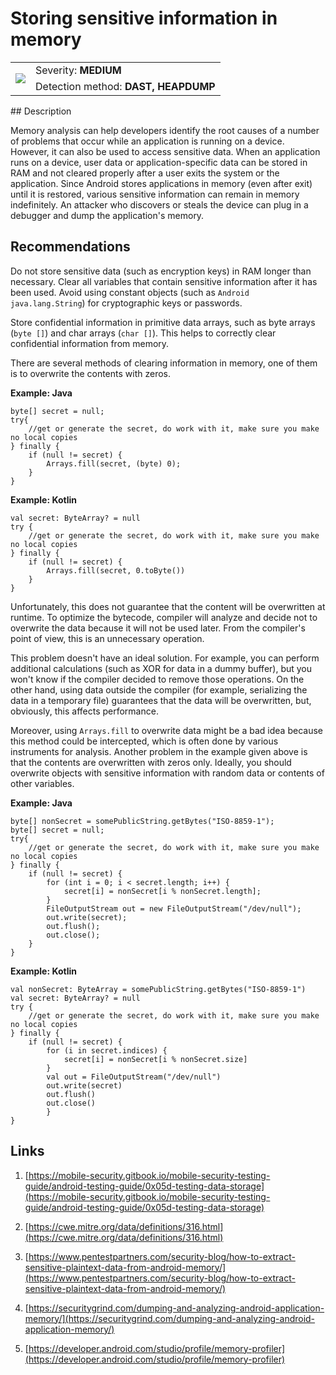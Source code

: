 # Storing sensitive information in memory

<table class='noborder'>
    <colgroup>
      <col/>
      <col/>
    </colgroup>
    <tbody>
      <tr>
        <td rowspan="2"><img src="../../../img/defekt_srednij.png"/></td>
        <td>Severity:<strong> MEDIUM</strong></td>
      </tr>
      <tr>
        <td>Detection method:<strong> DAST, HEAPDUMP</strong></td>
      </tr>
    </tbody>
</table>
## Description

Memory analysis can help developers identify the root causes of a number of problems that occur while an application is running on a device. However, it can also be used to access sensitive data. When an application runs on a device, user data or application-specific data can be stored in RAM and not cleared properly after a user exits the system or the application. Since Android stores applications in memory (even after exit) until it is restored, various sensitive information can remain in memory indefinitely. An attacker who discovers or steals the device can plug in a debugger and dump the application's memory.

## Recommendations

Do not store sensitive data (such as encryption keys) in RAM longer than necessary. Clear all variables that contain sensitive information after it has been used. Avoid using constant objects (such as `Android java.lang.String`) for cryptographic keys or passwords.

Store confidential information in primitive data arrays, such as byte arrays (`byte []`) and char arrays (`char []`). This helps to correctly clear confidential information from memory.

There are several methods of clearing information in memory, one of them is to overwrite the contents with zeros.

**Example: Java**

    byte[] secret = null;
    try{
        //get or generate the secret, do work with it, make sure you make no local copies
    } finally {
        if (null != secret) {
            Arrays.fill(secret, (byte) 0);
        }
    }

**Example: Kotlin**

    val secret: ByteArray? = null
    try {
        //get or generate the secret, do work with it, make sure you make no local copies
    } finally {
        if (null != secret) {
            Arrays.fill(secret, 0.toByte())
        }
    }

Unfortunately, this does not guarantee that the content will be overwritten at runtime. To optimize the bytecode, compiler will analyze and decide not to overwrite the data because it will not be used later. From the compiler's point of view, this is an unnecessary operation.

This problem doesn't have an ideal solution. For example, you can perform additional calculations (such as XOR for data in a dummy buffer), but you won't know if the compiler decided to remove those operations. On the other hand, using data outside the compiler (for example, serializing the data in a temporary file) guarantees that the data will be overwritten, but, obviously, this affects performance.

Moreover, using `Arrays.fill` to overwrite data might be a bad idea because this method could be intercepted, which is often done by various instruments for analysis. Another problem in the example given above is that the contents are overwritten with zeros only. Ideally, you should overwrite objects with sensitive information with random data or contents of other variables.

**Example: Java**

    byte[] nonSecret = somePublicString.getBytes("ISO-8859-1");
    byte[] secret = null;
    try{
        //get or generate the secret, do work with it, make sure you make no local copies
    } finally {
        if (null != secret) {
            for (int i = 0; i < secret.length; i++) {
                secret[i] = nonSecret[i % nonSecret.length];
            }
            FileOutputStream out = new FileOutputStream("/dev/null");
            out.write(secret);
            out.flush();
            out.close();
        }
    }

**Example: Kotlin**

    val nonSecret: ByteArray = somePublicString.getBytes("ISO-8859-1")
    val secret: ByteArray? = null
    try {
        //get or generate the secret, do work with it, make sure you make no local copies
    } finally {
        if (null != secret) {
            for (i in secret.indices) {
                secret[i] = nonSecret[i % nonSecret.size]
            }
            val out = FileOutputStream("/dev/null")
            out.write(secret)
            out.flush()
            out.close()
            }
    }

## Links

1. [https://mobile-security.gitbook.io/mobile-security-testing-guide/android-testing-guide/0x05d-testing-data-storage](https://mobile-security.gitbook.io/mobile-security-testing-guide/android-testing-guide/0x05d-testing-data-storage)

2. [https://cwe.mitre.org/data/definitions/316.html](https://cwe.mitre.org/data/definitions/316.html)

3. [https://www.pentestpartners.com/security-blog/how-to-extract-sensitive-plaintext-data-from-android-memory/](https://www.pentestpartners.com/security-blog/how-to-extract-sensitive-plaintext-data-from-android-memory/)

4. [https://securitygrind.com/dumping-and-analyzing-android-application-memory/](https://securitygrind.com/dumping-and-analyzing-android-application-memory/)

5. [https://developer.android.com/studio/profile/memory-profiler](https://developer.android.com/studio/profile/memory-profiler)